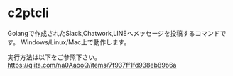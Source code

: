 # c2ptcli
Golangで作成されたSlack,Chatwork,LINEへメッセージを投稿するコマンドです。
Windows/Linux/Mac上で動作します。

実行方法は以下をご参照下さい。
https://qiita.com/na0AaooQ/items/7f937ff1fd938eb89b6a

